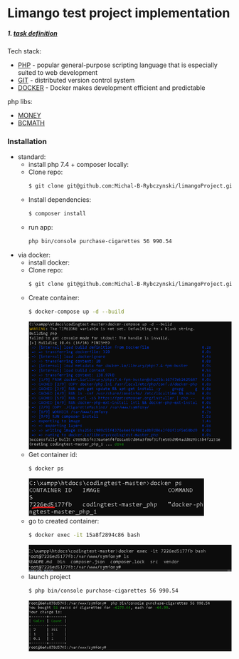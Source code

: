 # Limango test project implementation

##### 1. [task definition](CigaretteMachine/README.md)

Tech stack:
* [PHP](<https://symfony.com/>) - popular general-purpose scripting language that is especially suited to web development
* [GIT](https://git-scm.com/) -  distributed version control system
* [DOCKER](https://www.docker.com/) - Docker makes development efficient and predictable

php libs:
* [MONEY](https://github.com/moneyphp/money)
* [BCMATH](https://www.php.net/manual/en/book.bc.php)


### Installation
* standard: 
  * install php 7.4 + composer locally:
  * Clone repo:
    ```sh
    $ git clone git@github.com:Michal-B-Rybczynski/limangoProject.git
    ```
  * Install dependencies:
    ```sh
    $ composer install
    ```
   * run app:
     ```sh
     php bin/console purchase-cigarettes 56 990.54
     ```
* via docker: 
  * install docker:
  * Clone repo:
    ```sh
    $ git clone git@github.com:Michal-B-Rybczynski/limangoProject.git
    ```
  * Create container:
    ```sh
    $ docker-compose up -d --build
    ```
    ![Alt text](img/Screenshot2.png?)
  * Get container id:
      ```sh
      $ docker ps
      ```
      ![Alt text](img/Screenshot3.png?)
  * go to created container:
    ```sh
    $ docker exec -it 15a8f2894c86 bash 
    ```
    ![Alt text](img/Screenshot4.png?)
  * launch project
    ```sh
    $ php bin/console purchase-cigarettes 56 990.54 
    ```
    ![Alt text](img/Screenshot1.png?)